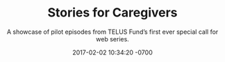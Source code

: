 ---
layout: project
title:  'Stories for Caregivers'
subtitle: '<span class="caps">A showcase of</span> pilot episodes from TELUS Fund’s first ever special call for web series.' 
date:   2017-02-02 10:34:20 -0700
category: project
col: 2
tech: Javascript/jQuery PHP, MySQL, SASS, Photoshop, Illustrator
images: [  ]
web_link: https://www.storiesforcaregivers.com/
published: true
---
